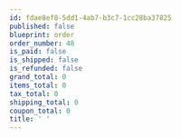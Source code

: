 ```yaml
---
id: fdae8ef8-5dd1-4ab7-b3c7-1cc28ba37825
published: false
blueprint: order
order_number: 48
is_paid: false
is_shipped: false
is_refunded: false
grand_total: 0
items_total: 0
tax_total: 0
shipping_total: 0
coupon_total: 0
title: ' '
---
```

